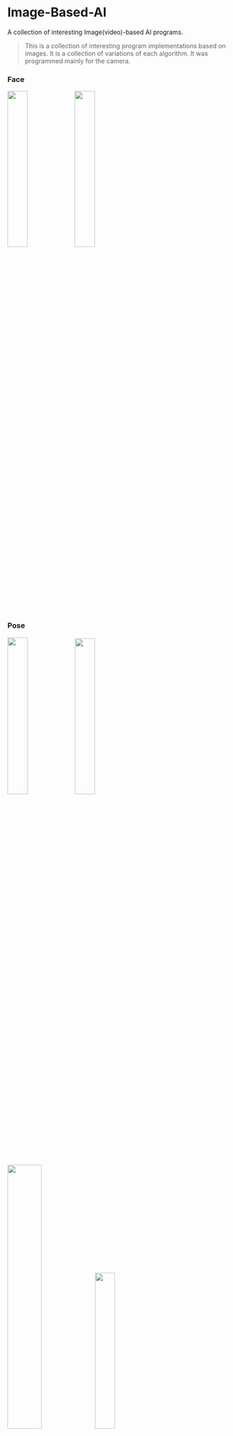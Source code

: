 Image-Based-AI
==============

A collection of interesting Image(video)-based AI programs.

> This is a collection of interesting program implementations based on images.
> It is a collection of variations of each algorithm.
> It was programmed mainly for the camera. 

### Face

<img src="https://user-images.githubusercontent.com/30684946/133713561-0d081c46-1471-4179-ade0-c61e2bc5c9e7.png" width="30%"><img src="https://user-images.githubusercontent.com/30684946/133713579-d9b220d9-fd4c-46c1-a88e-5c0dab76ba7e.png" width="30%">


### Pose

<img src="https://user-images.githubusercontent.com/30684946/133716885-2909f72f-3f0b-4bbb-8928-1741e29cf940.png" width="30.1%"><img src="https://user-images.githubusercontent.com/30684946/133716914-aad43830-613b-41ba-a67b-7524aa0e997a.png" width="30%">


<img src="https://user-images.githubusercontent.com/30684946/133716933-11700b13-365e-4430-9846-4ff8fc6773ff.png" width="39%"><img src="https://user-images.githubusercontent.com/30684946/133716959-27dc02b4-c366-4889-ab3d-40b7be1a48c6.png" width="30%">


### BeautyGAN

![result_suji_kor](https://user-images.githubusercontent.com/30684946/133713461-198ccecc-0e1b-4c3d-aff1-62efd0e89faf.jpg)





### Reference
- mediapipe : <https://google.github.io/mediapipe/>
- 빵형의 개발도상국 : <https://www.youtube.com/channel/UC9PB9nKYqKEx_N3KM-JVTpg>
